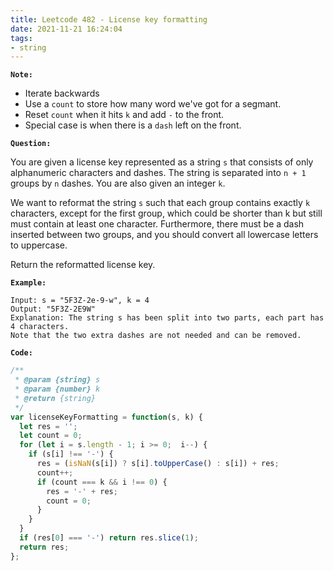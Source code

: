 ```yaml
---
title: Leetcode 482 - License key formatting
date: 2021-11-21 16:24:04
tags:
- string
---
```

**`Note:`**
- Iterate backwards
- Use a `count` to store how many word we've got for a segmant. 
- Reset `count` when it hits `k` and add `-` to the front.
- Special case is when there is a `dash` left on the front.

**`Question:`**

You are given a license key represented as a string `s` that consists of only alphanumeric characters and dashes. The string is separated into `n + 1` groups by `n` dashes. You are also given an integer `k`.

We want to reformat the string `s` such that each group contains exactly `k` characters, except for the first group, which could be shorter than k but still must contain at least one character. Furthermore, there must be a dash inserted between two groups, and you should convert all lowercase letters to uppercase.

Return the reformatted license key.

**`Example:`**
```
Input: s = "5F3Z-2e-9-w", k = 4
Output: "5F3Z-2E9W"
Explanation: The string s has been split into two parts, each part has 4 characters.
Note that the two extra dashes are not needed and can be removed.
```

**`Code:`**
```javascript
/**
 * @param {string} s
 * @param {number} k
 * @return {string}
 */
var licenseKeyFormatting = function(s, k) {
  let res = '';
  let count = 0;
  for (let i = s.length - 1; i >= 0;  i--) {
    if (s[i] !== '-') {
      res = (isNaN(s[i]) ? s[i].toUpperCase() : s[i]) + res;
      count++;
      if (count === k && i !== 0) {
        res = '-' + res;
        count = 0;
      }
    }
  }
  if (res[0] === '-') return res.slice(1);
  return res;
};
```